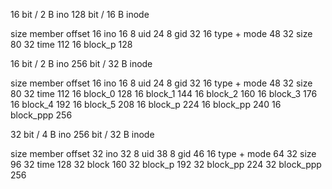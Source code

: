  16 bit /  2 B ino
128 bit / 16 B inode

size    member      offset
  16    ino             16
   8    uid             24
   8    gid             32
  16    type + mode     48
  32    size            80
  32    time           112
  16    block_p        128

 16 bit /  2 B ino
256 bit / 32 B inode

size    member      offset
  16    ino             16
   8    uid             24
   8    gid             32
  16    type + mode     48
  32    size            80
  32    time           112
  16    block_0        128
  16    block_1        144
  16    block_2        160
  16    block_3        176
  16    block_4        192
  16    block_5        208
  16    block_p        224
  16    block_pp       240
  16    block_ppp      256

 32 bit /  4 B ino
256 bit / 32 B inode

size    member      offset
  32    ino             32
   8    uid             38
   8    gid             46
  16    type + mode     64
  32    size            96
  32    time           128
  32    block          160
  32    block_p        192
  32    block_pp       224
  32    block_ppp      256


